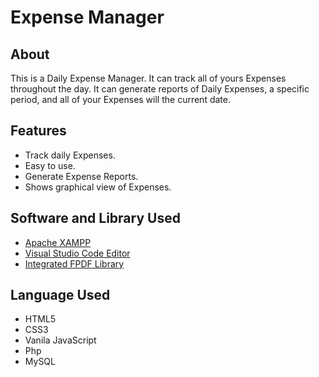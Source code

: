 # Expense Manager
## About
This is a Daily Expense Manager. It can track all of yours Expenses throughout the day. It can generate reports of Daily Expenses, a specific period, and all of your Expenses will the current date.

## Features
- Track daily Expenses.
- Easy to use.
- Generate Expense Reports.
- Shows graphical view of Expenses.

## Software and Library Used
- [Apache XAMPP](https://www.apachefriends.org/index.html)
- [Visual Studio Code Editor](https://code.visualstudio.com/Download)
- [Integrated FPDF Library](https://github.com/gemul/fpdf-sector/blob/master/pdf-sector.php)

## Language Used
- HTML5
- CSS3
- Vanila JavaScript
- Php
- MySQL
